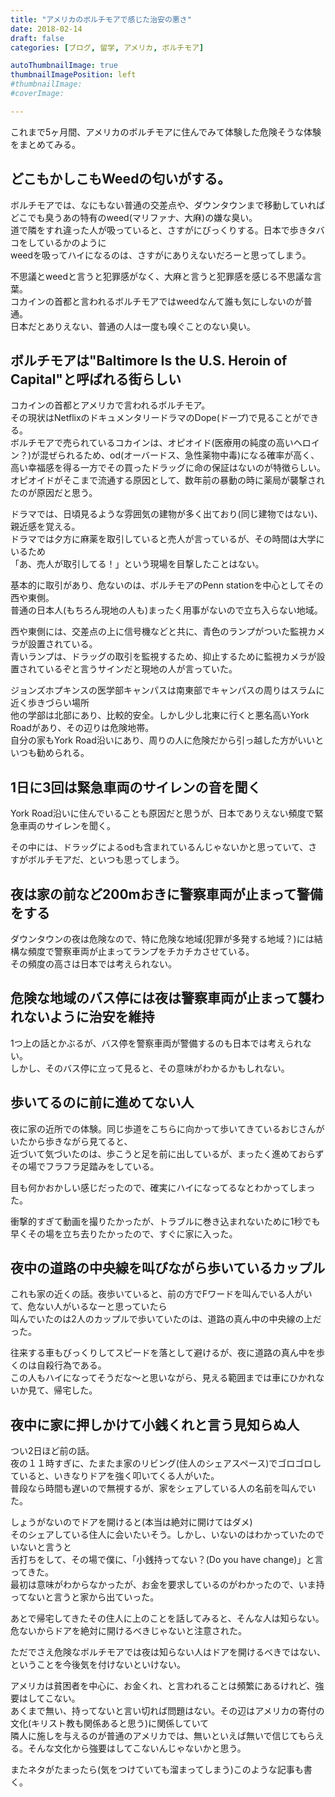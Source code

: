 ```yaml
---
title: "アメリカのボルチモアで感じた治安の悪さ"
date: 2018-02-14
draft: false
categories: [ブログ, 留学, アメリカ, ボルチモア]

autoThumbnailImage: true
thumbnailImagePosition: left
#thumbnailImage:
#coverImage:

---
```


これまで5ヶ月間、アメリカのボルチモアに住んでみて体験した危険そうな体験をまとめてみる。  

## どこもかしこもWeedの匂いがする。
ボルチモアでは、なにもない普通の交差点や、ダウンタウンまで移動していればどこでも臭うあの特有のweed(マリファナ、大麻)の嫌な臭い。  
道で隣をすれ違った人が吸っていると、さすがにびっくりする。日本で歩きタバコをしているかのように  
weedを吸ってハイになるのは、さすがにありえないだろーと思ってしまう。  

不思議とweedと言うと犯罪感がなく、大麻と言うと犯罪感を感じる不思議な言葉。  
コカインの首都と言われるボルチモアではweedなんて誰も気にしないのが普通。  
日本だとありえない、普通の人は一度も嗅ぐことのない臭い。  

## ボルチモアは"Baltimore Is the U.S. Heroin of Capital"と呼ばれる街らしい
コカインの首都とアメリカで言われるボルチモア。  
その現状はNetflixのドキュメンタリードラマのDope(ドープ)で見ることができる。  
ボルチモアで売られているコカインは、オピオイド(医療用の純度の高いヘロイン？)が混ぜられるため、od(オーバードス、急性薬物中毒)になる確率が高く、  
高い幸福感を得る一方でその買ったドラッグに命の保証はないのが特徴らしい。  
オピオイドがそこまで流通する原因として、数年前の暴動の時に薬局が襲撃されたのが原因だと思う。  

ドラマでは、日頃見るような雰囲気の建物が多く出ており(同じ建物ではない)、親近感を覚える。  
ドラマでは夕方に麻薬を取引していると売人が言っているが、その時間は大学にいるため  
「あ、売人が取引してる！」という現場を目撃したことはない。  

基本的に取引があり、危ないのは、ボルチモアのPenn stationを中心としてその西や東側。  
普通の日本人(もちろん現地の人も)まったく用事がないので立ち入らない地域。  

西や東側には、交差点の上に信号機などと共に、青色のランプがついた監視カメラが設置されている。  
青いランプは、ドラッグの取引を監視するため、抑止するために監視カメラが設置されているぞと言うサインだと現地の人が言っていた。  

ジョンズホプキンスの医学部キャンパスは南東部でキャンパスの周りはスラムに近く歩きづらい場所  
他の学部は北部にあり、比較的安全。しかし少し北東に行くと悪名高いYork Roadがあり、その辺りは危険地帯。  
自分の家もYork Road沿いにあり、周りの人に危険だから引っ越した方がいいといつも勧められる。  

## 1日に3回は緊急車両のサイレンの音を聞く

York Road沿いに住んでいることも原因だと思うが、日本でありえない頻度で緊急車両のサイレンを聞く。  

その中には、ドラッグによるodも含まれているんじゃないかと思っていて、さすがボルチモアだ、といつも思ってしまう。  

## 夜は家の前など200mおきに警察車両が止まって警備をする

ダウンタウンの夜は危険なので、特に危険な地域(犯罪が多発する地域？)には結構な頻度で警察車両が止まってランプをチカチカさせている。  
その頻度の高さは日本では考えられない。  

## 危険な地域のバス停には夜は警察車両が止まって襲われないように治安を維持

1つ上の話とかぶるが、バス停を警察車両が警備するのも日本では考えられない。  
しかし、そのバス停に立って見ると、その意味がわかるかもしれない。  

## 歩いてるのに前に進めてない人

夜に家の近所での体験。同じ歩道をこちらに向かって歩いてきているおじさんがいたから歩きながら見てると、  
近づいて気づいたのは、歩こうと足を前に出しているが、まったく進めておらずその場でフラフラ足踏みをしている。  

目も何かおかしい感じだったので、確実にハイになってるなとわかってしまった。  

衝撃的すぎて動画を撮りたかったが、トラブルに巻き込まれないために1秒でも早くその場を立ち去りたかったので、すぐに家に入った。  

## 夜中の道路の中央線を叫びながら歩いているカップル

これも家の近くの話。夜歩いていると、前の方でFワードを叫んでいる人がいて、危ない人がいるなーと思っていたら  
叫んでいたのは2人のカップルで歩いていたのは、道路の真ん中の中央線の上だった。  

往来する車もびっくりしてスピードを落として避けるが、夜に道路の真ん中を歩くのは自殺行為である。  
この人もハイになってそうだな〜と思いながら、見える範囲までは車にひかれないか見て、帰宅した。  

## 夜中に家に押しかけて小銭くれと言う見知らぬ人

つい2日ほど前の話。  
夜の１１時すぎに、たまたま家のリビング(住人のシェアスペース)でゴロゴロしていると、いきなりドアを強く叩いてくる人がいた。  
普段なら時間も遅いので無視するが、家をシェアしている人の名前を叫んでいた。  

しょうがないのでドアを開けると(本当は絶対に開けてはダメ)  
そのシェアしている住人に会いたいそう。しかし、いないのはわかっていたのでいないと言うと  
舌打ちをして、その場で僕に、「小銭持ってない？(Do you have change)」と言ってきた。  
最初は意味がわからなかったが、お金を要求しているのがわかったので、いま持ってないと言うと家から出ていった。  

あとで帰宅してきたその住人に上のことを話してみると、そんな人は知らない。危ないからドアを絶対に開けるべきじゃないと注意された。  

ただでさえ危険なボルチモアでは夜は知らない人はドアを開けるべきではない、ということを今後気を付けないといけない。  

アメリカは貧困者を中心に、お金くれ、と言われることは頻繁にあるけれど、強要はしてこない。  
あくまで無い、持ってないと言い切れば問題はない。その辺はアメリカの寄付の文化(キリスト教も関係あると思う)に関係していて  
隣人に施しを与えるのが普通のアメリカでは、無いといえば無いで信じてもらえる。そんな文化から強要はしてこないんじゃないかと思う。  

またネタがたまったら(気をつけていても溜まってしまう)このような記事も書く。  

